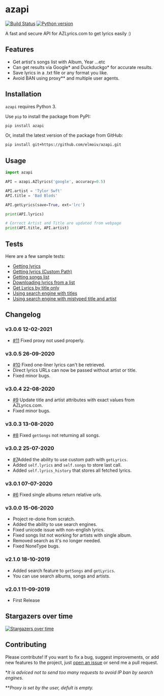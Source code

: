 # azapi
[![Build Status](https://api.travis-ci.org/elmoiv/azapi.svg?branch=master)](https://travis-ci.org/elmoiv/azapi)
[![Python version](https://img.shields.io/badge/python-3.x-brightgreen.svg)](https://pypi.org/project/azapi/)

A fast and secure API for AZLyrics.com to get lyrics easily :)


## Features
- Get artist's songs list with Album, Year ...etc
- Can get results via Google* and Duckduckgo* for accurate results.
- Save lyrics in a .txt file or any format you like.
- Avoid BAN using proxy** and multiple user agents.

## Installation
`azapi` requires Python 3.

Use `pip` to install the package from PyPI:

```bash
pip install azapi
```

Or, install the latest version of the package from GitHub:

```bash
pip install git+https://github.com/elmoiv/azapi.git
```
## Usage
```python
import azapi

API = azapi.AZlyrics('google', accuracy=0.5)

API.artist = 'Tylor Swft'
API.title = 'Bad Blods'

API.getLyrics(save=True, ext='lrc')

print(API.lyrics)

# Correct Artist and Title are updated from webpage
print(API.title, API.artist)
```
## Tests
Here are a few sample tests:

  * [Getting lyrics](https://github.com/elmoiv/azapi/tree/master/tests/test1.py)
  * [Getting lyrics (Custom Path)](https://github.com/elmoiv/azapi/tree/master/tests/test7.py)
  * [Getting songs list](https://github.com/elmoiv/azapi/tree/master/tests/test2.py)
  * [Downloading lyrics from a list](https://github.com/elmoiv/azapi/tree/master/tests/test3.py)
  * [Get Lyrics by title only](https://github.com/elmoiv/azapi/tree/master/tests/test4.py)
  * [Using search engine with titles](https://github.com/elmoiv/azapi/tree/master/tests/test5.py)
  * [Using search engine with mistyped title and artist](https://github.com/elmoiv/azapi/tree/master/tests/test6.py)

## Changelog

### v3.0.6 12-02-2021
  * [#11](https://github.com/elmoiv/azapi/issues/11) Fixed proxy not used properly.

### v3.0.5 26-09-2020
  * [#10](https://github.com/elmoiv/azapi/issues/10) Fixed one-liner lyrics can't be retrieved.
  * Direct lyrics URLs can now be passed without artist or title.
  * Fixed minor bugs.

### v3.0.4 22-08-2020
  * [#9](https://github.com/elmoiv/azapi/issues/9) Update title and artist attributes with exact values from AZLyrics.com.
  * Fixed minor bugs.

### v3.0.3 13-08-2020
  * [#8](https://github.com/elmoiv/azapi/issues/8) Fixed `getSongs` not returning all songs.

### v3.0.2 25-07-2020
  * [#7](https://github.com/elmoiv/azapi/issues/7)Added the ability to use custom path with `getLyrics`.
  * Added `self.lyrics` and `self.songs` to store last call.
  * Added `self.lyrics_history` that stores all fetched lyrics.

### v3.0.1 07-07-2020
  * [#6](https://github.com/elmoiv/azapi/issues/6) Fixed single albums return relative urls.

### v3.0.0 15-06-2020
  * Project re-done from scratch.
  * Added the ability to use search engines.
  * Fixed unicode issue with non-english lyrics.
  * Fixed songs list not working for artists with single album.
  * Removed search as it's no longer needed.
  * Fixed NoneType bugs.

### v2.1.0 18-10-2019
  * Added search feature to `getSongs` and `getLyrics`.
  * You can use search albums, songs and artists.

### v2.0.1 11-09-2019
  * First Release
  
## Stargazers over time
[![Stargazers over time](https://starchart.cc/elmoiv/azapi.svg)](https://starchart.cc/elmoiv/azapi)

## Contributing
Please contribute! If you want to fix a bug, suggest improvements, or add new features to the project, just [open an issue](https://github.com/elmoiv/azapi/issues) or send me a pull request.



**It is adviced not to send too many requests to avoid IP ban by search engines.*

***Proxy is set by the user, defult is empty.*
